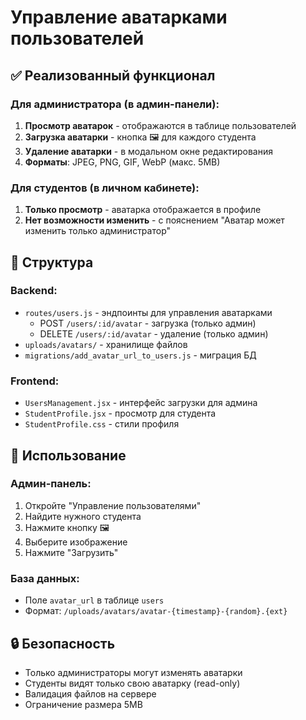 # Управление аватарками пользователей

## ✅ Реализованный функционал

### Для администратора (в админ-панели):
1. **Просмотр аватарок** - отображаются в таблице пользователей
2. **Загрузка аватарки** - кнопка 🖼️ для каждого студента
3. **Удаление аватарки** - в модальном окне редактирования
4. **Форматы**: JPEG, PNG, GIF, WebP (макс. 5MB)

### Для студентов (в личном кабинете):
1. **Только просмотр** - аватарка отображается в профиле
2. **Нет возможности изменить** - с пояснением "Аватар может изменить только администратор"

## 📂 Структура

### Backend:
- `routes/users.js` - эндпоинты для управления аватарками
  - POST `/users/:id/avatar` - загрузка (только админ)
  - DELETE `/users/:id/avatar` - удаление (только админ)
- `uploads/avatars/` - хранилище файлов
- `migrations/add_avatar_url_to_users.js` - миграция БД

### Frontend:
- `UsersManagement.jsx` - интерфейс загрузки для админа
- `StudentProfile.jsx` - просмотр для студента
- `StudentProfile.css` - стили профиля

## 🚀 Использование

### Админ-панель:
1. Откройте "Управление пользователями"
2. Найдите нужного студента
3. Нажмите кнопку 🖼️
4. Выберите изображение
5. Нажмите "Загрузить"

### База данных:
- Поле `avatar_url` в таблице `users`
- Формат: `/uploads/avatars/avatar-{timestamp}-{random}.{ext}`

## 🔒 Безопасность
- Только администраторы могут изменять аватарки
- Студенты видят только свою аватарку (read-only)
- Валидация файлов на сервере
- Ограничение размера 5MB
